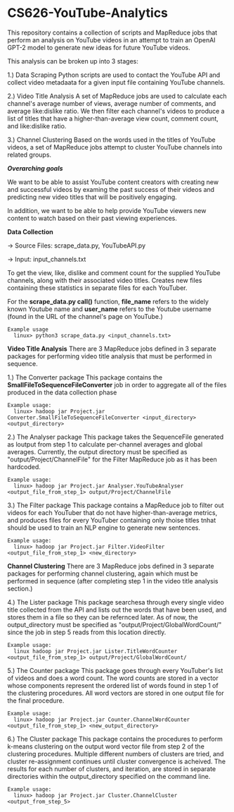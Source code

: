 # CS626-YouTube-Analytics
This repository contains a collection of scripts and MapReduce jobs that perform an analysis on YouTube videos in an attempt to train an OpenAI GPT-2 model to generate new ideas for future YouTube videos.

This analysis can be broken up into 3 stages:

1.) Data Scraping
    Python scripts are used to contact the YouTube API and collect video metadaata for a given input file containing YouTube channels.

2.) Video Title Analysis
    A set of MapReduce jobs are used to calculate each channel's average number of views, average number of comments, and average like:dislike ratio. We then filter each channel's videos to produce a list of titles that have a higher-than-average view count, comment count, and like:dislike ratio.

3.) Channel Clustering
    Based on the words used in the titles of YouTube videos, a set of MapReduce jobs attempt to cluster YouTube channels into related groups.

***Overarching goals***

We want to be able to assist YouTube content creators with creating new and successful videos by examing the past success of their videos and predicting new video titles that will be positively engaging.

In addition, we want to be able to help provide YouTube viewers new content to watch based on their past viewing experiences.

**Data Collection**

-> Source Files: scrape_data.py, YouTubeAPI.py

-> Input: input_channels.txt

To get the view, like, dislike and comment count for the supplied YouTube channels, along with their associated video titles. Creates new files containing these statistics in separate files for each YouTuber.

For the **scrape_data.py call()** function, **file_name** refers to the widely known Youtube name and **user_name** refers to the Youtube username (found in the URL of the channel's page on YouTube.)

    Example usage
      linux> python3 scrape_data.py <input_channels.txt>

**Video Title Analysis**
There are 3 MapReduce jobs defined in 3 separate packages for performing video title analysis that must be performed in sequence.

1.) The Converter package
    This package contains the **SmallFileToSequenceFileConverter** job in order to aggregate all of the files produced in the data collection phase
    
    Example usage:
      linux> hadoop jar Project.jar Converter.SmallFileToSequenceFileConverter <input_directory> <output_directory>

2.) The Analyser package
    This package takes the SequenceFile generated as loutput from step 1 to calculate per-channel averages and global averages.
    Currently, the output directory must be specified as "output/Project/ChannelFile" for the Filter MapReduce job as it has been hardcoded.


    Example usage:
      linux> hadoop jar Project.jar Analyser.YouTubeAnalyser <output_file_from_step_1> output/Project/ChannelFile

3.) The Filter package
    This package contains a MapReduce job to filter out videos for each YouTuber that do not have higher-than-average metrics, and produces files for every YouTuber containing only thoise titles tnhat should be used to train an NLP engine to generate new sentences.
    
    Example usage:
      linux> hadoop jar Project.jar Filter.VideoFilter <output_file_from_step_1> <new_directory>

**Channel Clustering**
There are 3 MapReduce jobs defined in 3 separate packages for performing channel clustering, again which must be performed in sequence (after completing step 1 in the video title analysis section.)

4.) The Lister package
    This package searchesa through every single video title collected from the API and lists out the words that have been used, and stores them in a file so they can be refernced later. As of now, the output_directory must be specified as "output/Project/GlobalWordCount/" since the job in step 5 reads from this location directly.
    
    Example usage:
      linux hadoop jar Project.jar Lister.TitleWordCounter <output_file_from_step_1> output/Project/GlobalWordCount/

5.) The Counter package
    This package goes through every YouTuber's list of videos and does a word count. The word counts are stored in a vector whose components represent the ordered list of words found in step 1 of the clustering procedures. All word vectors are stored in one output file for the final procedure.
    
    Example usage:
      linux> hadoop jar Project.jar Counter.ChannelWordCounter <output_file_from_step_1> <new_output_directory>

6.) The Cluster package
    This package contains the procedures to perform k-means clustering on the output word vector file from step 2 of the clustering procedures. Multiple different numbers of clusters are tried, and cluster re-assignment continues until cluster convergence is acheived. The results for each number of clusters, and iteration, are stored in separate directories within the output_directory specified on the command line.
    
    Example usage:
      linux> hadoop jar Project.jar Cluster.ChannelCluster <output_from_step_5>
